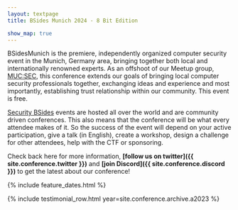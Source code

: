 ```yaml
---
layout: textpage
title: BSides Munich 2024 - 8 Bit Edition

show_map: true
---
```


BSidesMunich is the premiere, independently organized computer security event in the Munich, Germany area, bringing together both local and internationally renowned experts.
As an offshoot of our Meetup group, [MUC:SEC](https://www.meetup.com/MUC-SEC/), this conference extends our goals of bringing local computer security professionals together, exchanging ideas and experience and most importantly, establishing trust relationship within our community. 
This event is free.

[Security BSides](http://www.securitybsides.com/) events are hosted all over the world and are community driven conferences.
This also means that the conference will be what every attendee makes of it.
So the success of the event will depend on your active participation, give a talk (in English), create a workshop, design a challenge for other attendees, help with the CTF or sponsoring.

Check back here for more information, **[follow us on twitter]({{ site.conference.twitter }})** and **[join Discord]({{ site.conference.discord }})** to get the latest about our conference!

{% include feature_dates.html %}

{% include testimonial_row.html year=site.conference.archive.a2023 %}
